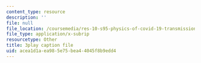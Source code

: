 ```yaml
---
content_type: resource
description: ''
file: null
file_location: /coursemedia/res-10-s95-physics-of-covid-19-transmission-fall-2020/acea1d1aea985e75bea44045f8b9edd4_hAUFAN8Ceac.vtt
file_type: application/x-subrip
resourcetype: Other
title: 3play caption file
uid: acea1d1a-ea98-5e75-bea4-4045f8b9edd4
---
```

